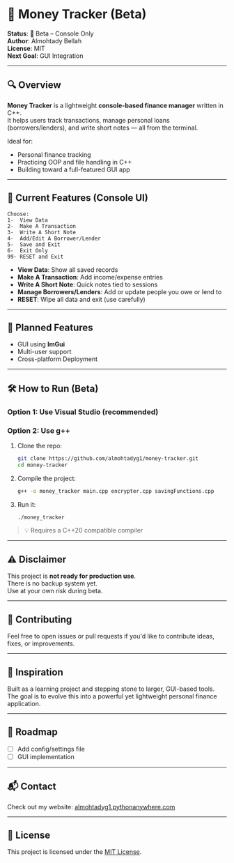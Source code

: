 # 💸 Money Tracker (Beta)

**Status**: 🚧 Beta – Console Only  
**Author**: Almohtady Bellah  
**License**: MIT  
**Next Goal**: GUI Integration  

---

## 🔍 Overview

**Money Tracker** is a lightweight **console-based finance manager** written in C++.  
It helps users track transactions, manage personal loans (borrowers/lenders), and write short notes — all from the terminal.

Ideal for:
- Personal finance tracking
- Practicing OOP and file handling in C++
- Building toward a full-featured GUI app

---

## 📜 Current Features (Console UI)

```
Choose:
1-  View Data
2-  Make A Transaction
3-  Write A Short Note
4-  Add/Edit A Borrower/Lender
5-  Save and Exit
6-  Exit Only
99- RESET and Exit
```

- **View Data**: Show all saved records  
- **Make A Transaction**: Add income/expense entries  
- **Write A Short Note**: Quick notes tied to sessions  
- **Manage Borrowers/Lenders**: Add or update people you owe or lend to  
- **RESET**: Wipe all data and exit (use carefully)  

---

## 🚀 Planned Features

- GUI using **ImGui**
- Multi-user support
- Cross-platform Deployment

---

## 🛠️ How to Run (Beta)

### Option 1: Use Visual Studio (recommended)

### Option 2: Use g++

1. Clone the repo:
   ```bash
   git clone https://github.com/almohtadyg1/money-tracker.git
   cd money-tracker
   ```

2. Compile the project:
   ```bash
   g++ -o money_tracker main.cpp encrypter.cpp savingFunctions.cpp
   ```

3. Run it:
   ```bash
   ./money_tracker
   ```

> 💡 Requires a C++20 compatible compiler

---

## ⚠️ Disclaimer

This project is **not ready for production use**.  
There is no backup system yet.  
Use at your own risk during beta.

---

## 🤝 Contributing

Feel free to open issues or pull requests if you'd like to contribute ideas, fixes, or improvements.

---

## 🧠 Inspiration

Built as a learning project and stepping stone to larger, GUI-based tools.  
The goal is to evolve this into a powerful yet lightweight personal finance application.

---

## 📅 Roadmap

- [ ] Add config/settings file
- [ ] GUI implementation

---

## 📬 Contact

Check out my website: [almohtadyg1.pythonanywhere.com](https://almohtadyg1.pythonanywhere.com/)

---

## 🪪 License

This project is licensed under the [MIT License](https://opensource.org/licenses/MIT).
